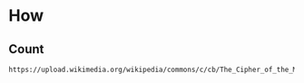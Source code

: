 # How

## Count

```text
https://upload.wikimedia.org/wikipedia/commons/c/cb/The_Cipher_of_the_Monks.svg
```
